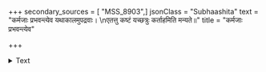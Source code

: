 +++
secondary_sources = [ "MSS_8903",]
jsonClass = "Subhaashita"
text = "कर्मजाः प्रभवन्त्येव यथाकालमुपद्रवाः।  \nएतत्तु कष्टं यच्छत्रुः कर्ताहमिति मन्यते॥"
title = "कर्मजाः प्रभवन्त्येव"

+++

<details><summary>Text</summary>

कर्मजाः प्रभवन्त्येव यथाकालमुपद्रवाः।  
एतत्तु कष्टं यच्छत्रुः कर्ताहमिति मन्यते॥
</details>
